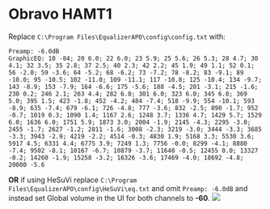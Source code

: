 # Obravo HAMT1
Replace `C:\Program Files\EqualizerAPO\config\config.txt` with:
```
Preamp: -6.0dB
GraphicEQ: 10 -84; 20 6.0; 22 6.0; 23 5.9; 25 5.6; 26 5.3; 28 4.7; 30 4.1; 32 3.5; 35 2.8; 37 2.5; 40 2.3; 42 2.2; 45 1.9; 49 1.1; 52 0.1; 56 -2.0; 59 -3.6; 64 -5.2; 68 -6.2; 73 -7.2; 78 -8.2; 83 -9.1; 89 -10.0; 95 -10.5; 102 -11.0; 109 -11.1; 117 -10.8; 125 -10.4; 134 -9.7; 143 -8.9; 153 -7.9; 164 -6.6; 175 -5.6; 188 -4.5; 201 -3.1; 215 -1.6; 230 0.2; 246 2.1; 263 4.4; 282 6.0; 301 6.0; 323 6.0; 345 6.0; 369 5.0; 395 1.5; 423 -1.8; 452 -4.2; 484 -7.4; 518 -9.9; 554 -10.1; 593 -8.9; 635 -7.4; 679 -6.1; 726 -4.8; 777 -3.6; 832 -2.5; 890 -1.7; 952 -0.7; 1019 0.3; 1090 1.4; 1167 2.6; 1248 3.7; 1336 4.7; 1429 5.7; 1529 6.0; 1636 6.0; 1751 5.9; 1873 3.0; 2004 -1.9; 2145 -4.3; 2295 -3.0; 2455 -1.7; 2627 -1.2; 2811 -1.6; 3008 -2.3; 3219 -3.0; 3444 -3.3; 3685 -3.3; 3943 -2.9; 4219 -2.2; 4514 -0.3; 4830 1.9; 5168 3.3; 5530 3.6; 5917 4.5; 6331 4.4; 6775 3.9; 7249 1.3; 7756 -0.0; 8299 -4.1; 8880 -7.4; 9502 -8.1; 10167 -6.7; 10879 -3.7; 11640 -0.5; 12455 0.0; 13327 -0.2; 14260 -1.9; 15258 -3.2; 16326 -3.6; 17469 -4.0; 18692 -4.8; 20000 -5.6
```
**OR** if using HeSuVi replace `C:\Program Files\EqualizerAPO\config\HeSuVi\eq.txt` and omit `Preamp: -6.0dB` and instead set Global volume in the UI for both channels to **-60**.
![](https://raw.githubusercontent.com/jaakkopasanen/AutoEq/master/results/SBAF-Serious/innerfidelity/onear/Obravo%20HAMT1/Obravo%20HAMT1.png)